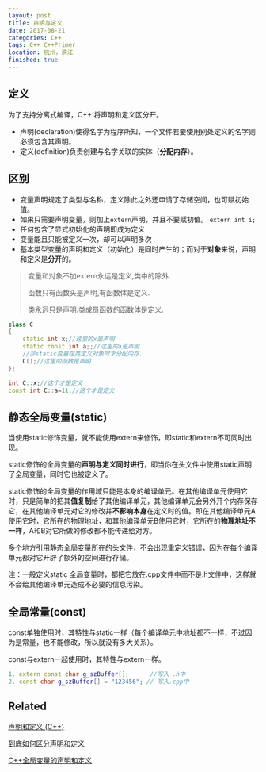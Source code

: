 ```yaml
---
layout: post
title: 声明与定义
date: 2017-08-21
categories: C++ 
tags: C++ C++Primer
location: 杭州，滨江
finished: true
---
```


## 定义

为了支持分离式编译，C++ 将声明和定义区分开。

- 声明(declaration)使得名字为程序所知，一个文件若要使用别处定义的名字则必须包含其声明。
- 定义(definition)负责创建与名字关联的实体（**分配内存**）。

## 区别

- 变量声明规定了类型与名称，定义除此之外还申请了存储空间，也可赋初始值。
- 如果只需要声明变量，则加上`extern`声明，并且不要赋初值。 `extern int i;`
- 任何包含了显式初始化的声明即成为定义
- 变量能且只能被定义一次，却可以声明多次
- 基本类型变量的声明和定义（初始化）是同时产生的；而对于**对象**来说，声明和定义是**分开**的。



> 变量和对象不加extern永远是定义,类中的除外.
>
> 函数只有函数头是声明,有函数体是定义.
>
> 类永远只是声明.类成员函数的函数体是定义.

```c++
class C
{
	static int x;//这里的x是声明
	static const int a;;//这里的a是声明
	//非static变量在类定义对象时才分配内存.
	C();//这里的函数是声明
};

int C::x;//这个才是定义
const int C::a=11;//这个才是定义
```

## 静态全局变量(static)

当使用static修饰变量，就不能使用extern来修饰，即static和extern不可同时出现。

static修饰的全局变量的**声明与定义同时进行**，即当你在头文件中使用static声明了全局变量，同时它也被定义了。

static修饰的全局变量的作用域只能是本身的编译单元。在其他编译单元使用它时，只是简单的把其**值复制**给了其他编译单元，其他编译单元会另外开个内存保存它，在其他编译单元对它的修改并**不影响本身**在定义时的值。即在其他编译单元A使用它时，它所在的物理地址，和其他编译单元B使用它时，它所在的**物理地址不一样**，A和B对它所做的修改都不能传递给对方。

多个地方引用静态全局变量所在的头文件，不会出现重定义错误，因为在每个编译单元都对它开辟了额外的空间进行存储。

注：一般定义static 全局变量时，都把它放在.cpp文件中而不是.h文件中，这样就不会给其他编译单元造成不必要的信息污染。

## **全局常量(const)**

const单独使用时，其特性与static一样（每个编译单元中地址都不一样，不过因为是常量，也不能修改，所以就没有多大关系）。

const与extern一起使用时，其特性与extern一样。

```c++
1. extern const char g_szBuffer[];      //写入 .h中  
2. const char g_szBuffer[] = "123456"; // 写入.cpp中
```

## Related

[声明和定义 (C++)](https://msdn.microsoft.com/zh-cn/library/0e5kx78b.aspx)

[到底如何区分声明和定义](http://bbs.csdn.net/topics/190026622)

[C++全局变量的声明和定义](http://blog.csdn.net/candyliuxj/article/details/7853938)
